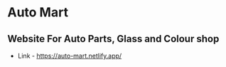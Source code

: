 # Auto Mart

## Website For Auto Parts, Glass and Colour shop

- Link - https://auto-mart.netlify.app/
